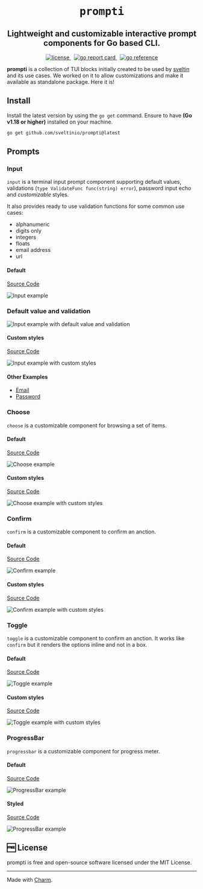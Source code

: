 <h1 align="center">
    <span style="font-family: monospace;">prompti</span>
</h1>
<h2 align="center">
Lightweight and customizable interactive prompt components for Go based CLI.
</h2>
<p align="center">
    <a href="https://github.com/sveltinio/prompti/blob/main/LICENSE" target="_blank">
        <img src="https://img.shields.io/badge/license-mit-blue?style=flat-square&logo=none" alt="license" />
    </a>
     &nbsp;
     <a href="https://goreportcard.com/report/github.com/sveltinio/prompti/" target="_blank">
        <img src="https://goreportcard.com/badge/github.com/sveltinio/prompti" alt="go report card" />
    </a>
    &nbsp;
    <a href="https://pkg.go.dev/github.com/sveltinio/prompti/" target="_blank">
        <img src="https://pkg.go.dev/badge/github.com/sveltinio/prompti/.svg" alt="go reference" />
    </a>
</p>

**prompti** is a collection of TUI blocks initially created to be used by [sveltin](https://github.com/sveltinio/sveltin) and its use cases. We worked on it to allow customizations and make it available as standalone package. Here it is!

## Install

Install the latest version by using the `go get` command. Ensure to have **(Go v1.18 or higher)** installed on your machine.

```bash
go get github.com/sveltinio/prompti@latest
```

## Prompts

### Input

`input` is a terminal input prompt component supporting default values, validations (`type ValidateFunc func(string) error`), password input echo and _customizable_ styles.

It also provides ready to use validation functions for some common use cases:

- alphanumeric
- digits only
- integers
- floats
- email address
- url

#### Default

[Source Code](_examples/input/default/main.go)

<img src="https://statics.sveltin.io/github/prompti/input/input-default.gif" alt="Input example">

### Default value and validation

<img src="https://statics.sveltin.io/github/prompti/input/input-initial-value.gif" alt="Input example with default value and validation">

#### Custom styles

[Source Code](_examples/input/custom-styles/main.go)

<img src="https://statics.sveltin.io/github/prompti/input/input-styled.gif" alt="Input example with custom styles">

#### Other Examples

- [Email](_examples/input/email/main.go)
- [Password](_examples/input/password/main.go)

### Choose

`choose` is a customizable component for browsing a set of items.

#### Default

[Source Code](_examples/choose/default/main.go)

<img src="https://statics.sveltin.io/github/prompti/choose/choose-default.gif" alt="Choose example">

#### Custom styles

[Source Code](_examples/choose/custom-styles/main.go)

<img src="https://statics.sveltin.io/github/prompti/choose/choose-styled.gif" alt="Choose example with custom styles">

### Confirm

`confirm` is a customizable component to confirm an anction.

#### Default

[Source Code](_examples/confirm/default/main.go)

<img src="https://statics.sveltin.io/github/prompti/confirm/confirm-default.gif" alt="Confirm example">

#### Custom styles

[Source Code](_examples/confirm/custom-styles/main.go)

<img src="https://statics.sveltin.io/github/prompti/confirm/confirm-styled.gif" alt="Confirm example with custom styles">

### Toggle

`toggle` is a customizable component to confirm an anction. It works like `confirm` but it renders the options inline and not in a box.

#### Default

[Source Code](_examples/toggle/default/main.go)

<img src="https://statics.sveltin.io/github/prompti/toggle/toggle-default.gif" alt="Toggle example">

#### Custom styles

[Source Code](_examples/toggle/custom-styles/main.go)

<img src="https://statics.sveltin.io/github/prompti/toggle/toggle-styled.gif" alt="Toggle example with custom styles">

### ProgressBar

`progressbar` is a customizable component for progress meter.

#### Default

[Source Code](_examples/progressbar/default/main.go)

<img src="https://statics.sveltin.io/github/prompti/progressbar/progressbar-default.gif" alt="ProgressBar example">

#### Styled

[Source Code](_examples/progressbar/custom-styles/main.go)

<img src="https://statics.sveltin.io/github/prompti/progressbar/progressbar-styled.gif" alt="ProgressBar example">

## :free: License

prompti is free and open-source software licensed under the MIT License.

***
Made with [Charm](https://charm.sh).
